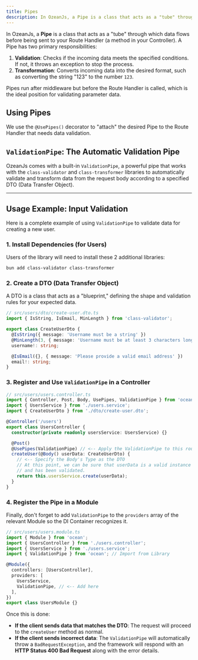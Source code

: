 ```yaml
---
title: Pipes
description: In OzeanJs, a Pipe is a class that acts as a "tube" through which data flows before being sent to your Route Handler (a method in your Controller).
---
```


In OzeanJs, a **Pipe** is a class that acts as a "tube" through which data flows before being sent to your Route Handler (a method in your Controller). A Pipe has two primary responsibilities:

1.  **Validation**: Checks if the incoming data meets the specified conditions. If not, it throws an exception to stop the process.
2.  **Transformation**: Converts incoming data into the desired format, such as converting the string "123" to the number `123`.

Pipes run after middleware but before the Route Handler is called, which is the ideal position for validating parameter data.

## Using Pipes

We use the `@UsePipes()` decorator to "attach" the desired Pipe to the Route Handler that needs data validation.

## `ValidationPipe`: The Automatic Validation Pipe

OzeanJs comes with a built-in `ValidationPipe`, a powerful pipe that works with the `class-validator` and `class-transformer` libraries to automatically validate and transform data from the request body according to a specified DTO (Data Transfer Object).

---

## Usage Example: Input Validation

Here is a complete example of using `ValidationPipe` to validate data for creating a new user.

### 1. Install Dependencies (for Users)

Users of the library will need to install these 2 additional libraries:

```bash
bun add class-validator class-transformer
```

### 2. Create a DTO (Data Transfer Object)

A DTO is a class that acts as a "blueprint," defining the shape and validation rules for your expected data.

```typescript
// src/users/dto/create-user.dto.ts
import { IsString, IsEmail, MinLength } from 'class-validator';

export class CreateUserDto {
  @IsString({ message: 'Username must be a string' })
  @MinLength(3, { message: 'Username must be at least 3 characters long' })
  username!: string;

  @IsEmail({}, { message: 'Please provide a valid email address' })
  email!: string;
}
```

### 3. Register and Use `ValidationPipe` in a Controller

```typescript
// src/users/users.controller.ts
import { Controller, Post, Body, UsePipes, ValidationPipe } from 'ocean';
import { UsersService } from './users.service';
import { CreateUserDto } from './dto/create-user.dto';

@Controller('/users')
export class UsersController {
  constructor(private readonly usersService: UsersService) {}

  @Post()
  @UsePipes(ValidationPipe) // <-- Apply the ValidationPipe to this route
  createUser(@Body() userData: CreateUserDto) {
    // <-- Specify the Body's Type as the DTO
    // At this point, we can be sure that userData is a valid instance of CreateUserDto
    // and has been validated.
    return this.usersService.create(userData);
  }
}
```

### 4. Register the Pipe in a Module

Finally, don't forget to add `ValidationPipe` to the `providers` array of the relevant Module so the DI Container recognizes it.

```typescript
// src/users/users.module.ts
import { Module } from 'ocean';
import { UsersController } from './users.controller';
import { UsersService } from './users.service';
import { ValidationPipe } from 'ocean'; // Import from Library

@Module({
  controllers: [UsersController],
  providers: [
    UsersService,
    ValidationPipe, // <-- Add here
  ],
})
export class UsersModule {}
```

Once this is done:

- **If the client sends data that matches the DTO**: The request will proceed to the `createUser` method as normal.
- **If the client sends incorrect data**: The `ValidationPipe` will automatically throw a `BadRequestException`, and the framework will respond with an **HTTP Status 400 Bad Request** along with the error details.
